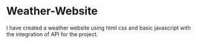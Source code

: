# Weather-Website
I have created a weather website using html css and basic javascript with the integration of API for the project.